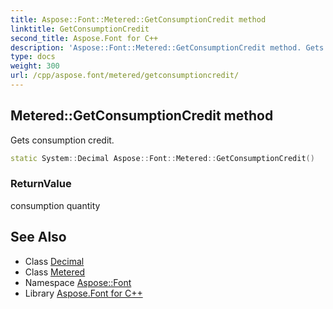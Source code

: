 ```yaml
---
title: Aspose::Font::Metered::GetConsumptionCredit method
linktitle: GetConsumptionCredit
second_title: Aspose.Font for C++
description: 'Aspose::Font::Metered::GetConsumptionCredit method. Gets consumption credit in C++.'
type: docs
weight: 300
url: /cpp/aspose.font/metered/getconsumptioncredit/
---
```

## Metered::GetConsumptionCredit method


Gets consumption credit.

```cpp
static System::Decimal Aspose::Font::Metered::GetConsumptionCredit()
```


### ReturnValue

consumption quantity

## See Also

* Class [Decimal](../../../system/decimal/)
* Class [Metered](../)
* Namespace [Aspose::Font](../../)
* Library [Aspose.Font for C++](../../../)
